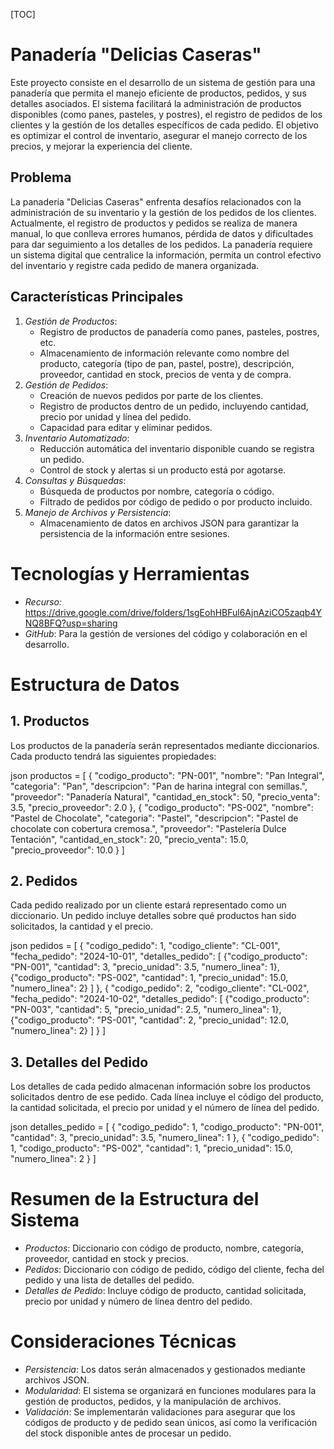 [TOC]

# Panadería "Delicias Caseras"

Este proyecto consiste en el desarrollo de un sistema de gestión para una panadería que permita el manejo eficiente de productos, pedidos, y sus detalles asociados. El sistema facilitará la administración de productos disponibles (como panes, pasteles, y postres), el registro de pedidos de los clientes y la gestión de los detalles específicos de cada pedido. El objetivo es optimizar el control de inventario, asegurar el manejo correcto de los precios, y mejorar la experiencia del cliente.

## Problema

La panadería "Delicias Caseras" enfrenta desafíos relacionados con la administración de su inventario y la gestión de los pedidos de los clientes. Actualmente, el registro de productos y pedidos se realiza de manera manual, lo que conlleva errores humanos, pérdida de datos y dificultades para dar seguimiento a los detalles de los pedidos. La panadería requiere un sistema digital que centralice la información, permita un control efectivo del inventario y registre cada pedido de manera organizada.

## Características Principales

1. *Gestión de Productos*:
   - Registro de productos de panadería como panes, pasteles, postres, etc.
   - Almacenamiento de información relevante como nombre del producto, categoría (tipo de pan, pastel, postre), descripción, proveedor, cantidad en stock, precios de venta y de compra.
2. *Gestión de Pedidos*:
   - Creación de nuevos pedidos por parte de los clientes.
   - Registro de productos dentro de un pedido, incluyendo cantidad, precio por unidad y línea del pedido.
   - Capacidad para editar y eliminar pedidos.
3. *Inventario Automatizado*:
   - Reducción automática del inventario disponible cuando se registra un pedido.
   - Control de stock y alertas si un producto está por agotarse.
4. *Consultas y Búsquedas*:
   - Búsqueda de productos por nombre, categoría o código.
   - Filtrado de pedidos por código de pedido o por producto incluido.
5. *Manejo de Archivos y Persistencia*:
   - Almacenamiento de datos en archivos JSON para garantizar la persistencia de la información entre sesiones.

# Tecnologías y Herramientas

- *Recurso:* https://drive.google.com/drive/folders/1sgEohHBFul6AjnAziCO5zaqb4YNQ8BFQ?usp=sharing
- *GitHub*: Para la gestión de versiones del código y colaboración en el desarrollo.

# Estructura de Datos

## 1. Productos

Los productos de la panadería serán representados mediante diccionarios. Cada producto tendrá las siguientes propiedades:

json
productos = [
    {
        "codigo_producto": "PN-001",
        "nombre": "Pan Integral",
        "categoria": "Pan",
        "descripcion": "Pan de harina integral con semillas.",
        "proveedor": "Panadería Natural",
        "cantidad_en_stock": 50,
        "precio_venta": 3.5,
        "precio_proveedor": 2.0
    },
    {
        "codigo_producto": "PS-002",
        "nombre": "Pastel de Chocolate",
        "categoria": "Pastel",
        "descripcion": "Pastel de chocolate con cobertura cremosa.",
        "proveedor": "Pastelería Dulce Tentación",
        "cantidad_en_stock": 20,
        "precio_venta": 15.0,
        "precio_proveedor": 10.0
    }
]


## 2. Pedidos

Cada pedido realizado por un cliente estará representado como un diccionario. Un pedido incluye detalles sobre qué productos han sido solicitados, la cantidad y el precio.

json
pedidos = [
    {
        "codigo_pedido": 1,
        "codigo_cliente": "CL-001",
        "fecha_pedido": "2024-10-01",
        "detalles_pedido": [
            {"codigo_producto": "PN-001", "cantidad": 3, "precio_unidad": 3.5, "numero_linea": 1},
            {"codigo_producto": "PS-002", "cantidad": 1, "precio_unidad": 15.0, "numero_linea": 2}
        ]
    },
    {
        "codigo_pedido": 2,
        "codigo_cliente": "CL-002",
        "fecha_pedido": "2024-10-02",
        "detalles_pedido": [
            {"codigo_producto": "PN-003", "cantidad": 5, "precio_unidad": 2.5, "numero_linea": 1},
            {"codigo_producto": "PS-001", "cantidad": 2, "precio_unidad": 12.0, "numero_linea": 2}
        ]
    }
]


## 3. Detalles del Pedido

Los detalles de cada pedido almacenan información sobre los productos solicitados dentro de ese pedido. Cada línea incluye el código del producto, la cantidad solicitada, el precio por unidad y el número de línea del pedido.

json
detalles_pedido = [
    {
        "codigo_pedido": 1,
        "codigo_producto": "PN-001",
        "cantidad": 3,
        "precio_unidad": 3.5,
        "numero_linea": 1
    },
    {
        "codigo_pedido": 1,
        "codigo_producto": "PS-002",
        "cantidad": 1,
        "precio_unidad": 15.0,
        "numero_linea": 2
    }
]


# Resumen de la Estructura del Sistema

- *Productos*: Diccionario con código de producto, nombre, categoría, proveedor, cantidad en stock y precios.
- *Pedidos*: Diccionario con código de pedido, código del cliente, fecha del pedido y una lista de detalles del pedido.
- *Detalles de Pedido*: Incluye código de producto, cantidad solicitada, precio por unidad y número de línea dentro del pedido.

# Consideraciones Técnicas

- *Persistencia*: Los datos serán almacenados y gestionados mediante archivos JSON.
- *Modularidad*: El sistema se organizará en funciones modulares para la gestión de productos, pedidos, y la manipulación de archivos.
- *Validación*: Se implementarán validaciones para asegurar que los códigos de producto y de pedido sean únicos, así como la verificación del stock disponible antes de procesar un pedido.